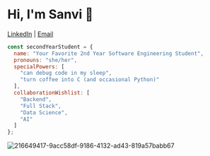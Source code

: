 # Hi, I'm Sanvi 👋

[LinkedIn](https://www.linkedin.com/in/sanvi-705v1/) | [Email](sanvi.kaushik22@gmail.com)

```js
const secondYearStudent = {
  name: "Your Favorite 2nd Year Software Engineering Student",
  pronouns: "she/her",
  specialPowers: [
    "can debug code in my sleep",
    "turn coffee into C (and occasional Python)"
  ],
  collaborationWishlist: [
    "Backend",
    "Full Stack",
    "Data Science",
    "AI"
  ]
};
```
![216649417-9acc58df-9186-4132-ad43-819a57babb67](https://github.com/user-attachments/assets/6f39d3fe-8746-489f-8c9c-0ab122b54647)

<!---
sanvikaushik/sanvikaushik is a ✨ special ✨ repository because its `README.md` (this file) appears on your GitHub profile.
You can click the Preview link to take a look at your changes.
--->
